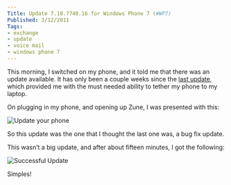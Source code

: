 ```yaml
---
Title: Update 7.10.7740.16 for Windows Phone 7 (#WP7)
Published: 3/12/2011
Tags:
- exchange
- update
- voice mail
- windows phone 7
---
```


This morning, I switched on my phone, and it told me that there was an update available. It has only been a couple weeks since the [last update](http://www.gep13.co.uk/blog/update-7-10-7710-68-for-windows-phone-7-wp7), which provided me with the must needed ability to tether my phone to my laptop.

On plugging in my phone, and opening up Zune, I was presented with this:

![Update your phone](https://gep13wpstorage.blob.core.windows.net/gep13/2011/12/3/2011-12-03_0939.png)

So this update was the one that I thought the last one was, a bug fix update.

This wasn’t a big update, and after about fifteen minutes, I got the following:

![Successful Update](https://gep13wpstorage.blob.core.windows.net/gep13/2011/12/3/2011-12-03_0956.png)

Simples!
